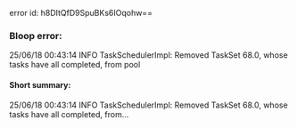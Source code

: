 error id: h8DItQfD9SpuBKs6IOqohw==
### Bloop error:

25/06/18 00:43:14 INFO TaskSchedulerImpl: Removed TaskSet 68.0, whose tasks have all completed, from pool
#### Short summary: 

25/06/18 00:43:14 INFO TaskSchedulerImpl: Removed TaskSet 68.0, whose tasks have all completed, from...